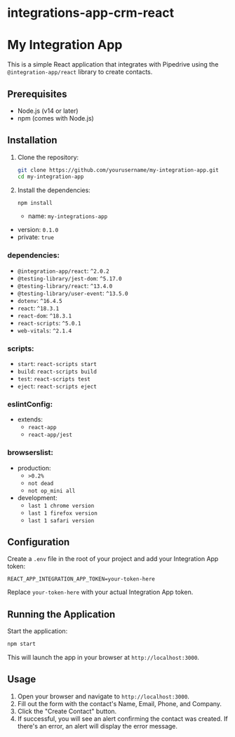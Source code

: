 # integrations-app-crm-react


# My Integration App

This is a simple React application that integrates with Pipedrive using the `@integration-app/react` library to create contacts.

## Prerequisites

- Node.js (v14 or later)
- npm (comes with Node.js)

## Installation

1. Clone the repository:

   ```bash
   git clone https://github.com/yourusername/my-integration-app.git
   cd my-integration-app
   ```

2. Install the dependencies:

   ```bash
   npm install
   ```
   - name: `my-integrations-app`
- version: `0.1.0`
- private: `true`

### dependencies:
  - `@integration-app/react`: `^2.0.2`
  - `@testing-library/jest-dom`: `^5.17.0`
  - `@testing-library/react`: `^13.4.0`
  - `@testing-library/user-event`: `^13.5.0`
  - `dotenv`: `^16.4.5`
  - `react`: `^18.3.1`
  - `react-dom`: `^18.3.1`
  - `react-scripts`: `^5.0.1`
  - `web-vitals`: `^2.1.4`

### scripts:
  - `start`: `react-scripts start`
  - `build`: `react-scripts build`
  - `test`: `react-scripts test`
  - `eject`: `react-scripts eject`

### eslintConfig:
  - extends:
    - `react-app`
    - `react-app/jest`

### browserslist:
  - production:
    - `>0.2%`
    - `not dead`
    - `not op_mini all`
  - development:
    - `last 1 chrome version`
    - `last 1 firefox version`
    - `last 1 safari version`


## Configuration

Create a `.env` file in the root of your project and add your Integration App token:

```env
REACT_APP_INTEGRATION_APP_TOKEN=your-token-here
```

Replace `your-token-here` with your actual Integration App token.

## Running the Application

Start the application:

```bash
npm start
```

This will launch the app in your browser at `http://localhost:3000`.

## Usage

1. Open your browser and navigate to `http://localhost:3000`.
2. Fill out the form with the contact's Name, Email, Phone, and Company.
3. Click the "Create Contact" button.
4. If successful, you will see an alert confirming the contact was created. If there's an error, an alert will display the error message.
